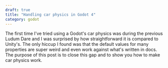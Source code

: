 ```yaml
---
draft: true
title: "Handling car physics in Godot 4"
category: godot
---
```


The first time I've tried using a Godot's car physics was during the previous
Ludum Dare and I was surprised by how straightforward it is compared to Unity's.
The only hiccup I found was that the default values for many properties are super
weird and even work against what's written in docs. The purpose of this post is
to close this gap and to show you how to make car physics work.


